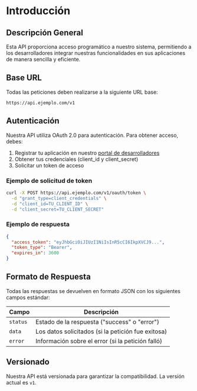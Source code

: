 # Introducción

## Descripción General

Esta API proporciona acceso programático a nuestro sistema, permitiendo a los desarrolladores integrar nuestras funcionalidades en sus aplicaciones de manera sencilla y eficiente.

## Base URL

Todas las peticiones deben realizarse a la siguiente URL base:

```
https://api.ejemplo.com/v1
```

## Autenticación

Nuestra API utiliza OAuth 2.0 para autenticación. Para obtener acceso, debes:

1. Registrar tu aplicación en nuestro [portal de desarrolladores](https://developers.ejemplo.com)
2. Obtener tus credenciales (client_id y client_secret)
3. Solicitar un token de acceso

### Ejemplo de solicitud de token

```bash
curl -X POST https://api.ejemplo.com/v1/oauth/token \
  -d "grant_type=client_credentials" \
  -d "client_id=TU_CLIENT_ID" \
  -d "client_secret=TU_CLIENT_SECRET"
```

### Ejemplo de respuesta

```json
{
  "access_token": "eyJhbGciOiJIUzI1NiIsInR5cCI6IkpXVCJ9...",
  "token_type": "Bearer",
  "expires_in": 3600
}
```

## Formato de Respuesta

Todas las respuestas se devuelven en formato JSON con los siguientes campos estándar:

| Campo | Descripción |
|-------|-------------|
| `status` | Estado de la respuesta ("success" o "error") |
| `data` | Los datos solicitados (si la petición fue exitosa) |
| `error` | Información sobre el error (si la petición falló) |

## Versionado

Nuestra API está versionada para garantizar la compatibilidad. La versión actual es `v1`.